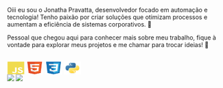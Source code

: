 Oiii eu sou o Jonatha Pravatta, desenvolvedor focado em automação e tecnologia!
Tenho paixão por criar soluções que otimizam processos e aumentam a eficiência de sistemas corporativos. 🎯

Pessoal que chegou aqui para conhecer mais sobre meu trabalho, fique à vontade para explorar meus projetos e me chamar para trocar ideias! 🚀

<div style="display: inline_block"><br> <img align="center" alt="Jonatha-Js" height="30" width="40" src="https://raw.githubusercontent.com/devicons/devicon/master/icons/javascript/javascript-plain.svg"> <img align="center" alt="Jonatha-HTML" height="30" width="40" src="https://raw.githubusercontent.com/devicons/devicon/master/icons/html5/html5-original.svg"> <img align="center" alt="Jonatha-CSS" height="30" width="40" src="https://raw.githubusercontent.com/devicons/devicon/master/icons/css3/css3-original.svg"> <img align="center" alt="Jonatha-Python" height="30" width="40" src="https://raw.githubusercontent.com/devicons/devicon/master/icons/python/python-original.svg"> </div>
<div> <a href="mailto:jonathapravatta1337@gmail.com"><img src="https://img.shields.io/badge/-Gmail-%23333?style=for-the-badge&logo=gmail&logoColor=white" target="_blank"></a> <a href="https://www.linkedin.com/in/jonatha-pravatta" target="_blank"><img src="https://img.shields.io/badge/-LinkedIn-%230077B5?style=for-the-badge&logo=linkedin&logoColor=white" target="_blank"></a> </div>
